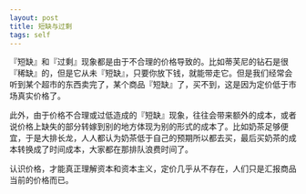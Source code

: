 ```yaml
---
layout: post
title: 短缺与过剩
tags: self
---
```


『短缺』和『过剩』现象都是由于不合理的价格导致的。比如蒂芙尼的钻石是很『稀缺』的，但是它从未『短缺』，只要你放下钱，就能带走它。但是我们经常会听到某个超市的东西卖完了，某个商品『短缺』了，买不到，这是因为定价低于市场真实价格了。

此外，由于价格不合理或过低造成的『短缺』现象，往往会带来额外的成本，或者说价格上缺失的部分转嫁到别的地方体现为别的形式的成本了。比如奶茶足够便宜，于是大排长龙，人人都认为奶茶低于自己的预期所以都去买，最后买奶茶的成本转换成了时间成本，大家都在那排队浪费时间了。

认识价格，才能真正理解资本和资本主义，定价几乎从不存在，人们只是汇报商品当前的价格而已。